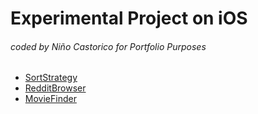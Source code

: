 # Experimental Project on iOS
###### coded by Niño Castorico for Portfolio Purposes

- [SortStrategy](https://github.com/bncast/PetProjects/tree/SortStrategy)
- [RedditBrowser](https://github.com/bncast/PetProjects/tree/RedditBrowser)
- [MovieFinder](https://github.com/bncast/iOSExperimentalProjects/tree/MovieFinder)
